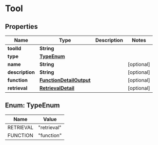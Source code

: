 

# Tool


## Properties

| Name | Type | Description | Notes |
|------------ | ------------- | ------------- | -------------|
|**toolId** | **String** |  |  |
|**type** | [**TypeEnum**](#TypeEnum) |  |  |
|**name** | **String** |  |  [optional] |
|**description** | **String** |  |  [optional] |
|**function** | [**FunctionDetailOutput**](FunctionDetailOutput.md) |  |  [optional] |
|**retrieval** | [**RetrievalDetail**](RetrievalDetail.md) |  |  [optional] |



## Enum: TypeEnum

| Name | Value |
|---- | -----|
| RETRIEVAL | &quot;retrieval&quot; |
| FUNCTION | &quot;function&quot; |



